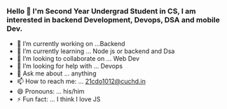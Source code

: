 

### Hello 👋 I'm Second Year Undergrad Student in CS, I am interested in backend Development, Devops, DSA and mobile Dev.

- 🔭 I’m currently working on ...Backend
- 🌱 I’m currently learning ... Node js or backend and Dsa
- 👯 I’m looking to collaborate on ... Web Dev
- 🤔 I’m looking for help with ... Devops
- 💬 Ask me about ... anything
- 📫 How to reach me: ... 21cdo1012@cuchd.in
- 😄 Pronouns: ... his/him
- ⚡ Fun fact: ... I think I love JS


